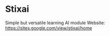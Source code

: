 # Stixai
Simple but versatile learning AI module
Website: https://sites.google.com/view/stixai/home
